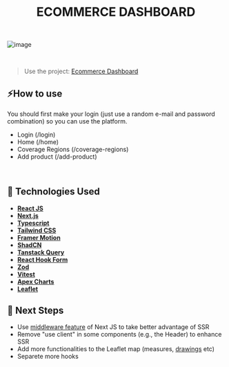 <h1 align=center> ECOMMERCE DASHBOARD </h1>

<br>

![image](https://github.com/user-attachments/assets/01ae96bc-6ff3-403b-b6eb-73629374a95c)

<br>

> Use the project: [Ecommerce Dashboard](https://ecommerce-dashboard-v1.vercel.app/login)

## ⚡How to use 

You should first make your login (just use a random e-mail and password combination) so you can use the platform.

* Login (/login)
* Home (/home)
* Coverage Regions (/coverage-regions)
* Add product (/add-product)


<br>

## 🚀 Technologies Used
* **[ React JS ](https://reactjs.org/docs/getting-started.html)**
* **[Next.js](https://nextjs.org/)**
* **[ Typescript ](https://reactrouter.com/en/main/components/route)**
* **[ Tailwind CSS ](https://styled-components.com/)**
* **[ Framer Motion ](https://motion.dev/docs/react-quick-start)**
* **[ ShadCN ](https://ui.shadcn.dev/)**
* **[ Tanstack Query ](https://tanstack.com/query)**
* **[React Hook Form](https://react-hook-form.com/)**
* **[Zod](https://zod.dev/)**
* **[Vitest](https://vitest.dev/)**
* **[Apex Charts](https://apexcharts.com/)**
* **[Leaflet](https://leafletjs.com/)**


## 🧱 Next Steps 
* Use [middleware feature](https://nextjs.org/docs/app/building-your-application/routing/middleware) of Next JS to take better advantage of SSR
* Remove "use client" in some components (e.g., the Header) to enhance SSR
* Add more functionalities to the Leaflet map (measures, [drawings](https://leaflet.github.io/Leaflet.draw/docs/leaflet-draw-latest.html) etc)
* Separete more hooks 
